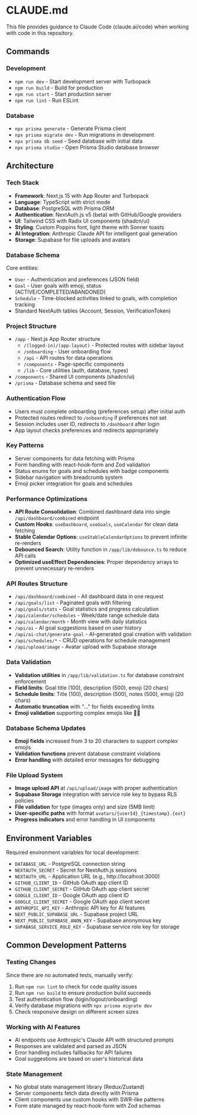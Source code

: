 # CLAUDE.md

This file provides guidance to Claude Code (claude.ai/code) when working with code in this repository.

## Commands

### Development
- `npm run dev` - Start development server with Turbopack
- `npm run build` - Build for production
- `npm run start` - Start production server
- `npm run lint` - Run ESLint

### Database
- `npx prisma generate` - Generate Prisma client
- `npx prisma migrate dev` - Run migrations in development
- `npx prisma db seed` - Seed database with initial data
- `npx prisma studio` - Open Prisma Studio database browser

## Architecture

### Tech Stack
- **Framework**: Next.js 15 with App Router and Turbopack
- **Language**: TypeScript with strict mode
- **Database**: PostgreSQL with Prisma ORM
- **Authentication**: NextAuth.js v5 (beta) with GitHub/Google providers
- **UI**: Tailwind CSS with Radix UI components (shadcn/ui)
- **Styling**: Custom Poppins font, light theme with Sonner toasts
- **AI Integration**: Anthropic Claude API for intelligent goal generation
- **Storage**: Supabase for file uploads and avatars

### Database Schema
Core entities:
- `User` - Authentication and preferences (JSON field)
- `Goal` - User goals with emoji, status (ACTIVE/COMPLETED/ABANDONED)
- `Schedule` - Time-blocked activities linked to goals, with completion tracking
- Standard NextAuth tables (Account, Session, VerificationToken)

### Project Structure
- `/app` - Next.js App Router structure
  - `/(logged-in)/(app-layout)` - Protected routes with sidebar layout
  - `/onboarding` - User onboarding flow
  - `/api` - API routes for data operations
  - `/components` - Page-specific components
  - `/lib` - Core utilities (auth, database, types)
- `/components` - Shared UI components (shadcn/ui)
- `/prisma` - Database schema and seed file

### Authentication Flow
- Users must complete onboarding (preferences setup) after initial auth
- Protected routes redirect to `/onboarding` if preferences not set
- Session includes user ID, redirects to `/dashboard` after login
- App layout checks preferences and redirects appropriately

### Key Patterns
- Server components for data fetching with Prisma
- Form handling with react-hook-form and Zod validation
- Status enums for goals and schedules with badge components
- Sidebar navigation with breadcrumb system
- Emoji picker integration for goals and schedules

### Performance Optimizations
- **API Route Consolidation**: Combined dashboard data into single `/api/dashboard/combined` endpoint
- **Custom Hooks**: `useDashboard`, `useGoals`, `useCalendar` for clean data fetching
- **Stable Calendar Options**: `useStableCalendarOptions` to prevent infinite re-renders
- **Debounced Search**: Utility function in `/app/lib/debounce.ts` to reduce API calls
- **Optimized useEffect Dependencies**: Proper dependency arrays to prevent unnecessary re-renders

### API Routes Structure
- `/api/dashboard/combined` - All dashboard data in one request
- `/api/goals/list` - Paginated goals with filtering
- `/api/goals/stats` - Goal statistics and progress calculation
- `/api/calendar/schedules` - Week/date range schedule data
- `/api/calendar/month` - Month view with daily statistics
- `/api/ai` - AI goal suggestions based on user history
- `/api/ai-chat/generate-goal` - AI-generated goal creation with validation
- `/api/schedules/*` - CRUD operations for schedule management
- `/api/upload/image` - Avatar upload with Supabase storage

### Data Validation
- **Validation utilities** in `/app/lib/validation.ts` for database constraint enforcement
- **Field limits**: Goal title (100), description (500), emoji (20 chars)
- **Schedule limits**: Title (100), description (500), notes (500), emoji (20 chars)
- **Automatic truncation** with "..." for fields exceeding limits
- **Emoji validation** supporting complex emojis like 🚴‍♂️

### Database Schema Updates
- **Emoji fields** increased from 3 to 20 characters to support complex emojis
- **Validation functions** prevent database constraint violations
- **Error handling** with detailed error messages for debugging

### File Upload System
- **Image upload API** at `/api/upload/image` with proper authentication
- **Supabase Storage** integration with service role key to bypass RLS policies
- **File validation** for type (images only) and size (5MB limit)
- **User-specific paths** with format `avatars/{userId}_{timestamp}.{ext}`
- **Progress indicators** and error handling in UI components

## Environment Variables

Required environment variables for local development:
- `DATABASE_URL` - PostgreSQL connection string
- `NEXTAUTH_SECRET` - Secret for NextAuth.js sessions
- `NEXTAUTH_URL` - Application URL (e.g., http://localhost:3000)
- `GITHUB_CLIENT_ID` - GitHub OAuth app client ID
- `GITHUB_CLIENT_SECRET` - GitHub OAuth app client secret
- `GOOGLE_CLIENT_ID` - Google OAuth app client ID
- `GOOGLE_CLIENT_SECRET` - Google OAuth app client secret
- `ANTHROPIC_API_KEY` - Anthropic API key for AI features
- `NEXT_PUBLIC_SUPABASE_URL` - Supabase project URL
- `NEXT_PUBLIC_SUPABASE_ANON_KEY` - Supabase anonymous key
- `SUPABASE_SERVICE_ROLE_KEY` - Supabase service role key for storage

## Common Development Patterns

### Testing Changes
Since there are no automated tests, manually verify:
1. Run `npm run lint` to check for code quality issues
2. Run `npm run build` to ensure production build succeeds
3. Test authentication flow (login/logout/onboarding)
4. Verify database migrations with `npx prisma migrate dev`
5. Check responsive design on different screen sizes

### Working with AI Features
- AI endpoints use Anthropic's Claude API with structured prompts
- Responses are validated and parsed as JSON
- Error handling includes fallbacks for API failures
- Goal suggestions are based on user's historical data

### State Management
- No global state management library (Redux/Zustand)
- Server components fetch data directly with Prisma
- Client components use custom hooks with SWR-like patterns
- Form state managed by react-hook-form with Zod schemas